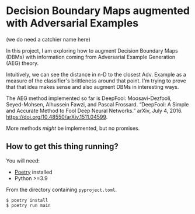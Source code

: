 # Decision Boundary Maps augmented with Adversarial Examples
(we do need a catchier name here)

In this project, I am exploring how to augment Decision Boundary Maps
(DBMs) with information coming from Adversarial Example Generation (AEG) theory.

Intuitively, we can see the distance in n-D to the closest Adv. Example as a
measure of the classifier's brittleness around that point. I'm trying to prove
that that idea makes sense and also augment DBMs in interesting ways.

The AEG method implemented so far is DeepFool: Moosavi-Dezfooli, Seyed-Mohsen, Alhussein Fawzi, and Pascal Frossard. “DeepFool: A Simple and Accurate Method to Fool Deep Neural Networks.” arXiv, July 4, 2016. https://doi.org/10.48550/arXiv.1511.04599.

More methods _might_ be implemented, but no promises.

## How to get this thing running?

You will need:
* [Poetry](https://python-poetry.org/) installed
* Python >=3.9

From the directory containing `pyproject.toml`.
```shell
$ poetry install
$ poetry run main
```